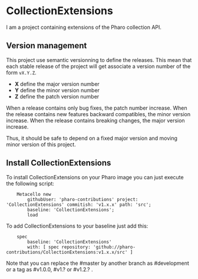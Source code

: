 # CollectionExtensions

I am a project containing extensions of the Pharo collection API.

## Version management 

This project use semantic versionning to define the releases. This mean that each stable release of the project will get associate a version number of the form `vX.Y.Z`. 

- **X** define the major version number
- **Y** define the minor version number 
- **Z** define the patch version number

When a release contains only bug fixes, the patch number increase. When the release contains new features backward compatibles, the minor version increase. When the release contains breaking changes, the major version increase. 

Thus, it should be safe to depend on a fixed major version and moving minor version of this project.

## Install CollectionExtensions 

To install CollectionExtensions on your Pharo image you can just execute the following script:

```Smalltalk
    Metacello new
    	githubUser: 'pharo-contributions' project: 'CollectionExtensions' commitish: 'v1.x.x' path: 'src';
    	baseline: 'CollectionExtensions';
    	load
```

To add CollectionExtensions to your baseline just add this:

```Smalltalk
    spec
    	baseline: 'CollectionExtensions'
    	with: [ spec repository: 'github://pharo-contributions/CollectionExtensions:v1.x.x/src' ]
```

Note that you can replace the #master by another branch as #development or a tag as #v1.0.0, #v1.? or #v1.2.? .